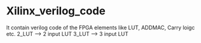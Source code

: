 # Xilinx_verilog_code
It contain verilog code of the FPGA elements like LUT, ADDMAC, Carry loigc etc.
2_LUT --> 2 input LUT
3_LUT --> 3 input LUT
